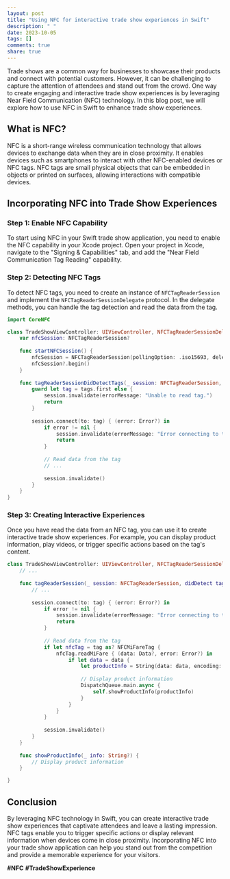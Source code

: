 ```yaml
---
layout: post
title: "Using NFC for interactive trade show experiences in Swift"
description: " "
date: 2023-10-05
tags: []
comments: true
share: true
---
```


Trade shows are a common way for businesses to showcase their products and connect with potential customers. However, it can be challenging to capture the attention of attendees and stand out from the crowd. One way to create engaging and interactive trade show experiences is by leveraging Near Field Communication (NFC) technology. In this blog post, we will explore how to use NFC in Swift to enhance trade show experiences.

## What is NFC?

NFC is a short-range wireless communication technology that allows devices to exchange data when they are in close proximity. It enables devices such as smartphones to interact with other NFC-enabled devices or NFC tags. NFC tags are small physical objects that can be embedded in objects or printed on surfaces, allowing interactions with compatible devices.

## Incorporating NFC into Trade Show Experiences

### Step 1: Enable NFC Capability

To start using NFC in your Swift trade show application, you need to enable the NFC capability in your Xcode project. Open your project in Xcode, navigate to the "Signing & Capabilities" tab, and add the "Near Field Communication Tag Reading" capability.

### Step 2: Detecting NFC Tags

To detect NFC tags, you need to create an instance of `NFCTagReaderSession` and implement the `NFCTagReaderSessionDelegate` protocol. In the delegate methods, you can handle the tag detection and read the data from the tag.

```swift
import CoreNFC

class TradeShowViewController: UIViewController, NFCTagReaderSessionDelegate {
    var nfcSession: NFCTagReaderSession?
    
    func startNFCSession() {
        nfcSession = NFCTagReaderSession(pollingOption: .iso15693, delegate: self)
        nfcSession?.begin()
    }
    
    func tagReaderSessionDidDetectTags(_ session: NFCTagReaderSession, tags: [NFCTag]) {
        guard let tag = tags.first else {
            session.invalidate(errorMessage: "Unable to read tag.")
            return
        }
        
        session.connect(to: tag) { (error: Error?) in
            if error != nil {
                session.invalidate(errorMessage: "Error connecting to tag.")
                return
            }
            
            // Read data from the tag
            // ...
            
            session.invalidate()
        }
    }
}
```

### Step 3: Creating Interactive Experiences

Once you have read the data from an NFC tag, you can use it to create interactive trade show experiences. For example, you can display product information, play videos, or trigger specific actions based on the tag's content.

```swift
class TradeShowViewController: UIViewController, NFCTagReaderSessionDelegate {
    // ...
    
    func tagReaderSession(_ session: NFCTagReaderSession, didDetect tags: [NFCTag]) {
        // ...
        
        session.connect(to: tag) { (error: Error?) in
            if error != nil {
                session.invalidate(errorMessage: "Error connecting to tag.")
                return
            }
            
            // Read data from the tag
            if let nfcTag = tag as? NFCMiFareTag {
                nfcTag.readMiFare { (data: Data?, error: Error?) in
                    if let data = data {
                        let productInfo = String(data: data, encoding: .utf8)
                        
                        // Display product information
                        DispatchQueue.main.async {
                            self.showProductInfo(productInfo)
                        }
                    }
                }
            }
            
            session.invalidate()
        }
    }
    
    func showProductInfo(_ info: String?) {
        // Display product information
    }

}
```

## Conclusion

By leveraging NFC technology in Swift, you can create interactive trade show experiences that captivate attendees and leave a lasting impression. NFC tags enable you to trigger specific actions or display relevant information when devices come in close proximity. Incorporating NFC into your trade show application can help you stand out from the competition and provide a memorable experience for your visitors.

**#NFC** **#TradeShowExperience**